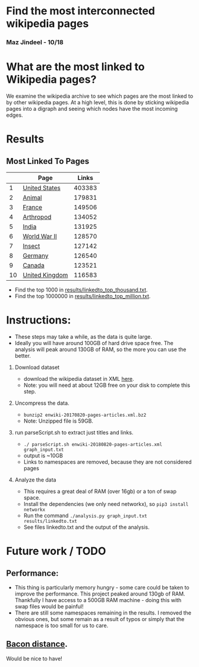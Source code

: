 # Find the most interconnected wikipedia pages
### Maz Jindeel - 10/18

# What are the most linked to Wikipedia pages?
We examine the wikipedia archive to see which pages are the most linked to by other wikipedia pages. At a high level, this is done by sticking wikipedia pages into a digraph and seeing which nodes have the most incoming edges. 

# Results

## Most Linked To Pages
||Page|Links
|---|----------------|--------|
|1|[United States](https://en.wikipedia.org/wiki/United_States)|403383|
|2|[Animal](https://en.wikipedia.org/wiki/Animal)|179831|
|3|[France](https://en.wikipedia.org/wiki/France)|149506|
|4|[Arthropod](https://en.wikipedia.org/wiki/Arthropod)|134052|
|5|[India](https://en.wikipedia.org/wiki/India)|131925|
|6|[World War II](https://en.wikipedia.org/wiki/World_War_II)|128570|
|7|[Insect](https://en.wikipedia.org/wiki/Insect)|127142|
|8|[Germany](https://en.wikipedia.org/wiki/Germany)|126540|
|9|[Canada](https://en.wikipedia.org/wiki/Canada)|123521|
|10|[United Kingdom](https://en.wikipedia.org/wiki/United_Kingdom)|116583|


* Find the top 1000 in [results/linkedto_top_thousand.txt](results/linkedto_top_thousand.txt).
* Find the top 1000000 in [results/linkedto_top_million.txt](results/linkedto_top_million.txt).

# Instructions:

* These steps may take a while, as the data is quite large. 
* Ideally you will have around 100GB of hard drive space free. The analysis will
  peak around 130GB of RAM, so the more you can use the better. 

1. Download dataset
    * download the wikipedia dataset in XML
      [here](http://en.wikipedia.org/wiki/Wikipedia:Database_download#English-language_Wikipedia). 
    * Note: you will need at about 12GB free on your disk to complete this step. 

2. Uncompress the data. 
	* `bunzip2 enwiki-20170820-pages-articles.xml.bz2`
	* Note: Unzipped file is 59GB. 

3. run parseScript.sh to extract just titles and links.
    * `./ parseScript.sh enwiki-20180820-pages-articles.xml graph_input.txt`
    * output is ~10GB
	* Links to namespaces are removed, because they are not considered pages

4. Analyze the data
	* This requires a great deal of RAM (over 16gb) or a ton of swap space.
	* Install the dependencies (we only need networkx), so `pip3 install networkx`
	* Run the command `./analysis.py graph_input.txt results/linkedto.txt`
	* See files linkedto.txt and the output of the analysis.

# Future work / TODO
## Performance: 
* This thing is particularly memory hungry - some care could be taken to improve the performance. This project peaked around 130gb of RAM. Thankfully I have access to a 500GB RAM machine - doing this with swap files would be painful!
* There are still some namespaces remaining in the results. I removed the obvious ones, but some remain as a result of typos or simply that the namespace is too small for us to care. 

## [Bacon distance](https://en.wikipedia.org/wiki/Six_Degrees_of_Kevin_Bacon).
Would be nice to have!


